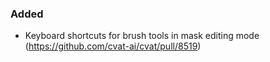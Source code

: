 ### Added

- Keyboard shortcuts for brush tools in mask editing mode
  (<https://github.com/cvat-ai/cvat/pull/8519>)
